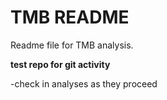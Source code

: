 # TMB README
Readme file for TMB analysis.


**test repo for git activity**

-check in analyses as they proceed


